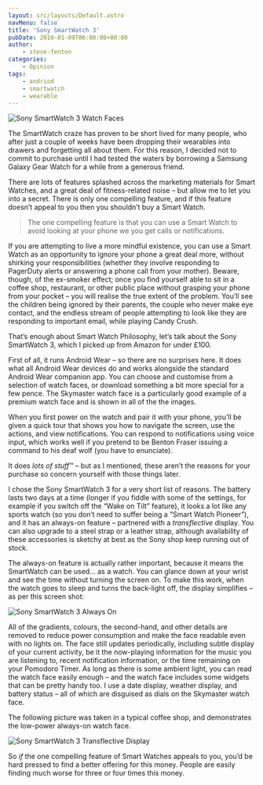 ```yaml
---
layout: src/layouts/Default.astro
navMenu: false
title: 'Sony SmartWatch 3'
pubDate: 2016-01-09T06:00:08+00:00
author:
    - steve-fenton
categories:
    - Opinion
tags:
    - andriod
    - smartwatch
    - wearable
---
```


![Sony SmartWatch 3 Watch Faces](https://www.stevefenton.co.uk/wp-content/uploads/2016/01/sony-smartwatch3-watch-faces.png)

The SmartWatch craze has proven to be short lived for many people, who after just a couple of weeks have been dropping their wearables into drawers and forgetting all about them. For this reason, I decided not to commit to purchase until I had tested the waters by borrowing a Samsung Galaxy Gear Watch for a while from a generous friend.

There are lots of features splashed across the marketing materials for Smart Watches, and a great deal of fitness-related noise – but allow me to let you into a secret. There is only one compelling feature, and if this feature doesn’t appeal to you then you shouldn’t buy a Smart Watch.

> The one compelling feature is that you can use a Smart Watch to avoid looking at your phone we you get calls or notifications.

If you are attempting to live a more mindful existence, you can use a Smart Watch as an opportunity to ignore your phone a great deal more, without shirking your responsibilities (whether they involve responding to PagerDuty alerts or answering a phone call from your mother). Beware, though, of the ex-smoker effect; once you find yourself able to sit in a coffee shop, restaurant, or other public place without grasping your phone from your pocket – you will realise the true extent of the problem. You’ll see the children being ignored by their parents, the couple who never make eye contact, and the endless stream of people attempting to look like they are responding to important email, while playing Candy Crush.

That’s enough about Smart Watch Philosophy, let’s talk about the Sony SmartWatch 3, which I picked up from Amazon for under £100.

First of all, it runs Android Wear – so there are no surprises here. It does what all Android Wear devices do and works alongside the standard Android Wear companion app. You can choose and customise from a selection of watch faces, or download something a bit more special for a few pence. The Skymaster watch face is a particularly good example of a premium watch face and is shown in all of the the images.

When you first power on the watch and pair it with your phone, you’ll be given a quick tour that shows you how to navigate the screen, use the actions, and view notifications. You can respond to notifications using voice input, which works well if you pretend to be Benton Fraser issuing a command to his deaf wolf (you have to enunciate).

It does *lots of stuff*™ – but as I mentioned, these aren’t the reasons for your purchase so concern yourself with those things later.

I chose the Sony SmartWatch 3 for a very short list of reasons. The battery lasts two days at a time (longer if you fiddle with some of the settings, for example if you switch off the “Wake on Tilt” feature), it looks a lot like any sports watch (so you don’t need to suffer being a “Smart Watch Pioneer”), and it has an always-on feature – partnered with a *transflective* display. You can also upgrade to a steel strap or a leather strap, although availability of these accessories is sketchy at best as the Sony shop keep running out of stock.

The always-on feature is actually rather important, because it means the SmartWatch can be used… as a watch. You can glance down at your wrist and see the time without turning the screen on. To make this work, when the watch goes to sleep and turns the back-light off, the display simplifies – as per this screen shot:

![Sony SmartWatch 3 Always On](https://www.stevefenton.co.uk/wp-content/uploads/2016/01/sony-smartwatch3-always-on.png)

All of the gradients, colours, the second-hand, and other details are removed to reduce power consumption and make the face readable even with no lights on. The face still updates periodically, including subtle display of your current activity, be it the now-playing information for the music you are listening to, recent notification information, or the time remaining on your Pomodoro Timer. As long as there is some ambient light, you can read the watch face easily enough – and the watch face includes some widgets that can be pretty handy too. I use a date display, weather display, and battery status – all of which are disguised as dials on the Skymaster watch face.

The following picture was taken in a typical coffee shop, and demonstrates the low-power always-on watch face.

![Sony SmartWatch 3 Transflective Display](https://www.stevefenton.co.uk/wp-content/uploads/2016/01/sony-smartwatch3-transflective.jpg)

So *if* the one compelling feature of Smart Watches appeals to you, you’d be hard pressed to find a better offering for this money. People are easily finding much worse for three or four times this money.